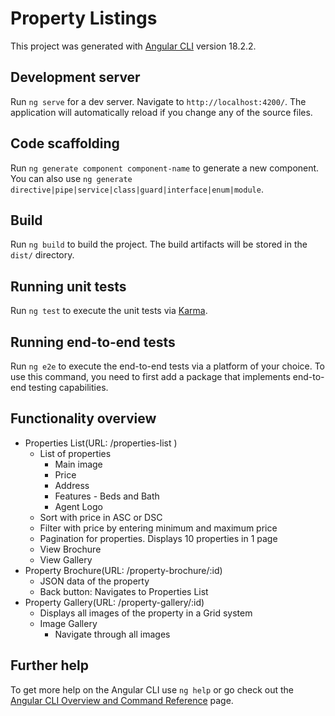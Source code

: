 # Property Listings

This project was generated with [Angular CLI](https://github.com/angular/angular-cli) version 18.2.2.

## Development server

Run `ng serve` for a dev server. Navigate to `http://localhost:4200/`. The application will automatically reload if you change any of the source files.

## Code scaffolding

Run `ng generate component component-name` to generate a new component. You can also use `ng generate directive|pipe|service|class|guard|interface|enum|module`.

## Build

Run `ng build` to build the project. The build artifacts will be stored in the `dist/` directory.

## Running unit tests

Run `ng test` to execute the unit tests via [Karma](https://karma-runner.github.io).

## Running end-to-end tests

Run `ng e2e` to execute the end-to-end tests via a platform of your choice. To use this command, you need to first add a package that implements end-to-end testing capabilities.

## Functionality overview

- Properties List(URL: /properties-list )
    - List of properties
        - Main image
        - Price
        - Address
        - Features - Beds and Bath
        - Agent Logo
    - Sort with price in ASC or DSC
    - Filter with price by entering minimum and maximum price
    - Pagination for properties. Displays 10 properties in 1 page 
    - View Brochure
    - View Gallery
- Property Brochure(URL: /property-brochure/:id)
    - JSON data of the property
    - Back button: Navigates to Properties List
- Property Gallery(URL: /property-gallery/:id)
    - Displays all images of the property in a Grid system
    - Image Gallery
        - Navigate through all images

## Further help

To get more help on the Angular CLI use `ng help` or go check out the [Angular CLI Overview and Command Reference](https://angular.dev/tools/cli) page.
